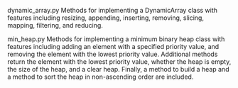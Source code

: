 dynamic_array.py
Methods for implementing a DynamicArray class with features
including resizing, appending, inserting, removing, slicing,
mapping, filtering, and reducing.

min_heap.py
Methods for implementing a minimum binary heap class with features
including adding an element with a specified priority value,
and removing the element with the lowest priority value.
Additional methods return the element with the lowest
priority value, whether the heap is empty, the size of the heap,
and a clear heap. Finally, a method to build a heap and a method to
sort the heap in non-ascending order are included.
